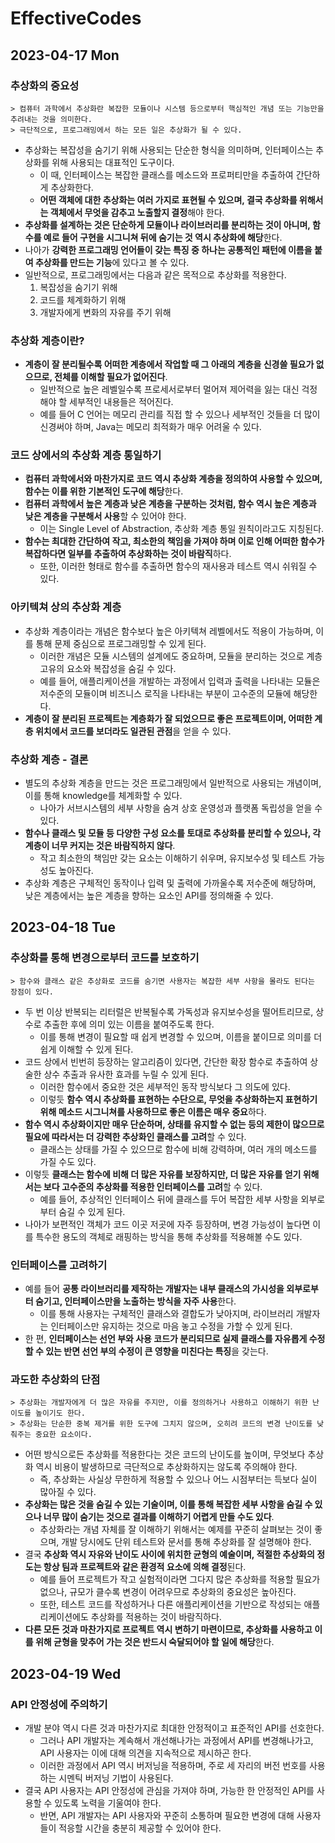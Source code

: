 # EffectiveCodes
## 2023-04-17 Mon
### 추상화의 중요성 
```
> 컴퓨터 과학에서 추상화란 복잡한 모듈이나 시스템 등으로부터 핵심적인 개념 또는 기능만을 추려내는 것을 의미한다.
> 극단적으로, 프로그래밍에서 하는 모든 일은 추상화가 될 수 있다.
```
* 추상화는 복잡성을 숨기기 위해 사용되는 단순한 형식을 의미하며, 인터페이스는 추상화를 위해 사용되는 대표적인 도구이다.
  * 이 때, 인터페이스는 복잡한 클래스를 메소드와 프로퍼티만을 추출하여 간단하게 추상화한다.
  * **어떤 객체에 대한 추상화는 여러 가지로 표현될 수 있으며, 결국 추상화를 위해서는 객체에서 무엇을 감추고 노출할지 결정**해야 한다.
* **추상화를 설계하는 것은 단순하게 모듈이나 라이브러리를 분리하는 것이 아니며, 함수를 예로 들어 구현을 시그니쳐 뒤에 숨기는 것 역시 추상화에 해당**한다.
* 나아가 **강력한 프로그래밍 언어들이 갖는 특징 중 하나는 공통적인 패턴에 이름을 붙여 추상화를 만드는 기능**에 있다고 볼 수 있다.
* 일반적으로, 프로그래밍에서는 다음과 같은 목적으로 추상화를 적용한다.
  1. 복잡성을 숨기기 위해
  2. 코드를 체계화하기 위해
  3. 개발자에게 변화의 자유를 주기 위해

### 추상화 계층이란?
* **계층이 잘 분리될수록 어떠한 계층에서 작업할 때 그 아래의 계층을 신경쓸 필요가 없으므로, 전체를 이해할 필요가 없어진다**.
  * 일반적으로 높은 레벨일수록 프로세서로부터 멀어져 제어력을 잃는 대신 걱정해야 할 세부적인 내용들은 적어진다.
  * 예를 들어 C 언어는 메모리 관리를 직접 할 수 있으나 세부적인 것들을 더 많이 신경써야 하며, Java는 메모리 최적화가 매우 어려울 수 있다.

### 코드 상에서의 추상화 계층 통일하기
* **컴퓨터 과학에서와 마찬가지로 코드 역시 추상화 계층을 정의하여 사용할 수 있으며, 함수는 이를 위한 기본적인 도구에 해당**한다.
* **컴퓨터 과학에서 높은 계층과 낮은 계층을 구분하는 것처럼, 함수 역시 높은 계층과 낮은 계층을 구분해서 사용**할 수 있어야 한다.
  * 이는 Single Level of Abstraction, 추상화 계층 통일 원칙이라고도 지칭된다.
* **함수는 최대한 간단하여 작고, 최소한의 책임을 가져야 하며 이로 인해 어떠한 함수가 복잡하다면 일부를 추출하여 추상화하는 것이 바람직**하다.
  * 또한, 이러한 형태로 함수를 추출하면 함수의 재사용과 테스트 역시 쉬워질 수 있다.

### 아키텍쳐 상의 추상화 계층
* 추상화 계층이라는 개념은 함수보다 높은 아키텍쳐 레벨에서도 적용이 가능하며, 이를 통해 문제 중심으로 프로그래밍할 수 있게 된다.
  * 이러한 개념은 모듈 시스템의 설계에도 중요하며, 모듈을 분리하는 것으로 계층 고유의 요소와 복잡성을 숨길 수 있다.
  * 예를 들어, 애플리케이션을 개발하는 과정에서 입력과 출력을 나타내는 모듈은 저수준의 모듈이며 비즈니스 로직을 나타내는 부분이 고수준의 모듈에 해당한다.
* **계층이 잘 분리된 프로젝트는 계층화가 잘 되었으므로 좋은 프로젝트이며, 어떠한 계층 위치에서 코드를 보더라도 일관된 관점**을 얻을 수 있다.

### 추상화 계층 - 결론
* 별도의 추상화 계층을 만드는 것은 프로그래밍에서 일반적으로 사용되는 개념이며, 이를 통해 knowledge를 체계화할 수 있다.
  * 나아가 서브시스템의 세부 사항을 숨겨 상호 운영성과 플랫폼 독립성을 얻을 수 있다.
* **함수나 클래스 및 모듈 등 다양한 구성 요소를 토대로 추상화를 분리할 수 있으나, 각 계층이 너무 커지는 것은 바람직하지 않다**.
  * 작고 최소한의 책임만 갖는 요소는 이해하기 쉬우며, 유지보수성 및 테스트 가능성도 높아진다.
* 추상화 계층은 구체적인 동작이나 입력 및 출력에 가까울수록 저수준에 해당하며, 낮은 계층에서는 높은 계층을 향하는 요소인 API를 정의해줄 수 있다.

## 2023-04-18 Tue
### 추상화를 통해 변경으로부터 코드를 보호하기 
```
> 함수와 클래스 같은 추상화로 코드를 숨기면 사용자는 복잡한 세부 사항을 몰라도 된다는 장점이 있다.
```
* 두 번 이상 반복되는 리터럴은 반복될수록 가독성과 유지보수성을 떨어트리므로, 상수로 추출한 후에 의미 있는 이름을 붙여주도록 한다.
  * 이를 통해 변경이 필요할 때 쉽게 변경할 수 있으며, 이름을 붙이므로 의미를 더 쉽게 이해할 수 있게 된다.
* 코드 상에서 빈번히 등장하는 알고리즘이 있다면, 간단한 확장 함수로 추출하여 상술한 상수 추출과 유사한 효과를 누릴 수 있게 된다.
  * 이러한 함수에서 중요한 것은 세부적인 동작 방식보다 그 의도에 있다.
  * 이렇듯 **함수 역시 추상화를 표현하는 수단으로, 무엇을 추상화하는지 표현하기 위해 메소드 시그니쳐를 사용하므로 좋은 이름은 매우 중요**하다.
* **함수 역시 추상화이지만 매우 단순하며, 상태를 유지할 수 없는 등의 제한이 많으므로 필요에 따라서는 더 강력한 추상화인 클래스를 고려**할 수 있다.
  * 클래스는 상태를 가질 수 있으므로 함수에 비해 강력하며, 여러 개의 메소드를 가질 수도 있다.
* 이렇듯 **클래스는 함수에 비해 더 많은 자유를 보장하지만, 더 많은 자유를 얻기 위해서는 보다 고수준의 추상화를 적용한 인터페이스를 고려**할 수 있다.
  * 예를 들어, 추상적인 인터페이스 뒤에 클래스를 두어 복잡한 세부 사항을 외부로부터 숨길 수 있게 된다.
* 나아가 보편적인 객체가 코드 이곳 저곳에 자주 등장하며, 변경 가능성이 높다면 이를 특수한 용도의 객체로 래핑하는 방식을 통해 추상화를 적용해볼 수도 있다. 

### 인터페이스를 고려하기
* 예를 들어 **공통 라이브러리를 제작하는 개발자는 내부 클래스의 가시성을 외부로부터 숨기고, 인터페이스만을 노출하는 방식을 자주 사용**한다.
  * 이를 통해 사용자는 구체적인 클래스와 결합도가 낮아지며, 라이브러리 개발자는 인터페이스만 유지하는 것으로 마음 놓고 수정을 가할 수 있게 된다.
* 한 편, **인터페이스는 선언 부와 사용 코드가 분리되므로 실제 클래스를 자유롭게 수정할 수 있는 반면 선언 부의 수정이 큰 영향을 미친다는 특징**을 갖는다.

### 과도한 추상화의 단점
```
> 추상화는 개발자에게 더 많은 자유를 주지만, 이를 정의하거나 사용하고 이해하기 위한 난이도를 높이기도 한다.
> 추상화는 단순한 중복 제거를 위한 도구에 그치지 않으며, 오히려 코드의 변경 난이도를 낮춰주는 중요한 요소이다.
```
* 어떤 방식으로든 추상화를 적용한다는 것은 코드의 난이도를 높이며, 무엇보다 추상화 역시 비용이 발생하므로 극단적으로 추상화하지는 않도록 주의해야 한다.
  * 즉, 추상화는 사실상 무한하게 적용할 수 있으나 어느 시점부터는 득보다 실이 많아질 수 있다.
* **추상화는 많은 것을 숨길 수 있는 기술이며, 이를 통해 복잡한 세부 사항을 숨길 수 있으나 너무 많이 숨기는 것으로 결과를 이해하기 어렵게 만들 수도 있다**.
  * 추상화라는 개념 자체를 잘 이해하기 위해서는 예제를 꾸준히 살펴보는 것이 좋으며, 개발 당시에도 단위 테스트와 문서를 통해 추상화를 잘 설명해야 한다.
* 결국 **추상화 역시 자유와 난이도 사이에 위치한 균형의 예술이며, 적절한 추상화의 정도는 항상 팀과 프로젝트와 같은 환경적 요소에 의해 결정**된다.
  * 예를 들어 프로젝트가 작고 실험적이라면 그다지 많은 추상화를 적용할 필요가 없으나, 규모가 클수록 변경이 어려우므로 추상화의 중요성은 높아진다.
  * 또한, 테스트 코드를 작성하거나 다른 애플리케이션을 기반으로 작성되는 애플리케이션에도 추상화를 적용하는 것이 바람직하다.
* **다른 모든 것과 마찬가지로 프로젝트 역시 변하기 마련이므로, 추상화를 사용하고 이를 위해 균형을 맞추어 가는 것은 반드시 숙달되어야 할 일에 해당**한다.

## 2023-04-19 Wed
### API 안정성에 주의하기
* 개발 분야 역시 다른 것과 마찬가지로 최대한 안정적이고 표준적인 API를 선호한다.
  * 그러나 API 개발자는 계속해서 개선해나가는 과정에서 API를 변경해나가고, API 사용자는 이에 대해 의견을 지속적으로 제시하곤 한다.
  * 이러한 과정에서 API 역시 버저닝을 적용하며, 주로 세 자리의 버전 번호를 사용하는 시멘틱 버저닝 기법이 사용된다.
* 결국 API 사용자는 API 안정성에 관심을 가져야 하며, 가능한 한 안정적인 API를 사용할 수 있도록 노력을 기울여야 한다.
  * 반면, API 개발자는 API 사용자와 꾸준히 소통하며 필요한 변경에 대해 사용자들이 적응할 시간을 충분히 제공할 수 있어야 한다.